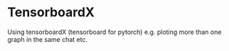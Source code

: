 # TensorboardX
Using tensorboardX (tensorboard for pytorch) e.g. ploting more than one graph in the same chat etc.
